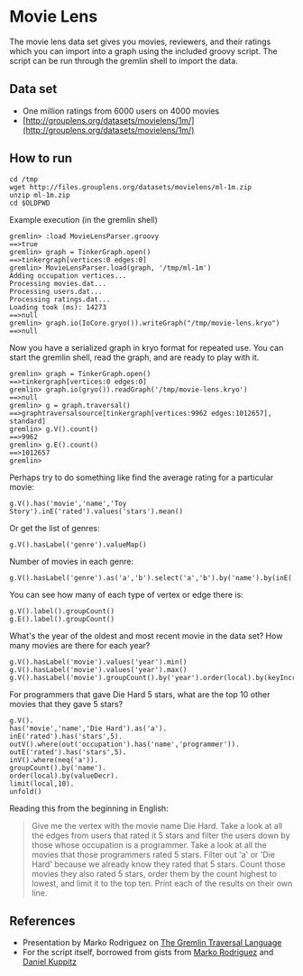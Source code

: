 Movie Lens
==========

The movie lens data set gives you movies, reviewers, and their ratings which you can import into a graph using the 
included groovy script.  The script can be run through the gremlin shell to import the data.

Data set
--------

- One million ratings from 6000 users on 4000 movies
- [http://grouplens.org/datasets/movielens/1m/](http://grouplens.org/datasets/movielens/1m/)  

How to run
----------

```
cd /tmp
wget http://files.grouplens.org/datasets/movielens/ml-1m.zip
unzip ml-1m.zip
cd $OLDPWD
```

Example execution (in the gremlin shell)

```
gremlin> :load MovieLensParser.groovy
==>true
gremlin> graph = TinkerGraph.open()
==>tinkergraph[vertices:0 edges:0]
gremlin> MovieLensParser.load(graph, '/tmp/ml-1m')
Adding occupation vertices...
Processing movies.dat...
Processing users.dat...
Processing ratings.dat...
Loading took (ms): 14273
==>null
gremlin> graph.io(IoCore.gryo()).writeGraph("/tmp/movie-lens.kryo")
==>null
```

Now you have a serialized graph in kryo format for repeated use.  You can start the gremlin shell, read the graph, and are ready to play with it.

```
gremlin> graph = TinkerGraph.open()
==>tinkergraph[vertices:0 edges:0]
gremlin> graph.io(gryo()).readGraph('/tmp/movie-lens.kryo')
==>null
gremlin> g = graph.traversal()
==>graphtraversalsource[tinkergraph[vertices:9962 edges:1012657], standard]
gremlin> g.V().count()
==>9962
gremlin> g.E().count()
==>1012657
gremlin> 
```

Perhaps try to do something like find the average rating for a particular movie:

```
g.V().has('movie','name','Toy Story').inE('rated').values('stars').mean()
```

Or get the list of genres:

```
g.V().hasLabel('genre').valueMap()
```

Number of movies in each genre:

```
g.V().hasLabel('genre').as('a','b').select('a','b').by('name').by(inE('genre').count())
```

You can see how many of each type of vertex or edge there is:

```
g.V().label().groupCount()
g.E().label().groupCount()
```

What's the year of the oldest and most recent movie in the data set?  How many movies are there for each year?

```
g.V().hasLabel('movie').values('year').min()
g.V().hasLabel('movie').values('year').max()
g.V().hasLabel('movie').groupCount().by('year').order(local).by(keyIncr).unfold()
```

For programmers that gave Die Hard 5 stars, what are the top 10 other movies that they gave 5 stars?

```
g.V().
has('movie','name','Die Hard').as('a').
inE('rated').has('stars',5).
outV().where(out('occupation').has('name','programmer')).
outE('rated').has('stars',5).
inV().where(neq('a')).
groupCount().by('name').
order(local).by(valueDecr).
limit(local,10).
unfold()
```

Reading this from the beginning in English:

> Give me the vertex with the movie name Die Hard.  Take a look at all the edges from users that rated it 5 stars and 
filter the users down by those whose occupation is a programmer.  Take a look at all the movies that those programmers
rated 5 stars.  Filter out 'a' or 'Die Hard' because we already know they rated that 5 stars.  Count those movies
they also rated 5 stars, order them by the count highest to lowest, and limit it to the top ten.  Print each of the
results on their own line.

References
----------

- Presentation by Marko Rodriguez on [The Gremlin Traversal Language](http://www.slideshare.net/slidarko/the-gremlin-traversal-language)
- For the script itself, borrowed from gists from [Marko Rodriguez](https://gist.github.com/okram/d9f158dee789689759da) and [Daniel Kuppitz](https://gist.github.com/dkuppitz/64a9f1ba30ca652d067a)
